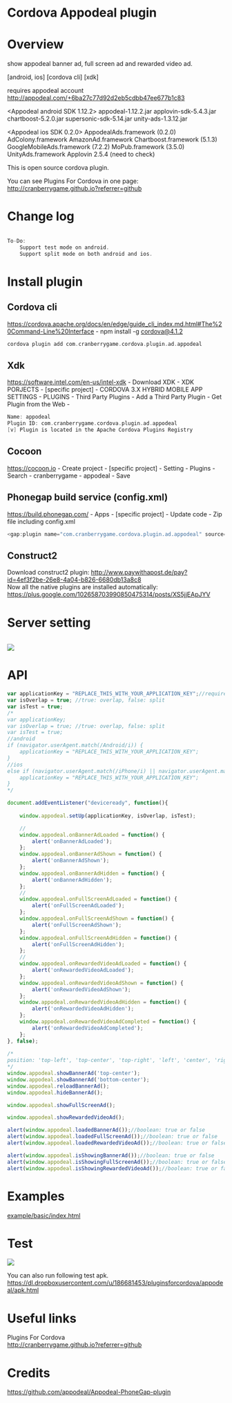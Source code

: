 Cordova Appodeal plugin
====================
# Overview #
show appodeal banner ad, full screen ad and rewarded video ad.

[android, ios] [cordova cli] [xdk]

requires appodeal account http://appodeal.com/+6ba27c77d92d2eb5cdbb47ee677b1c83

<Appodeal android SDK 1.12.2>
appodeal-1.12.2.jar
applovin-sdk-5.4.3.jar
chartboost-5.2.0.jar
supersonic-sdk-5.14.jar
unity-ads-1.3.12.jar

<Appodeal ios SDK 0.2.0>
AppodealAds.framework (0.2.0)
AdColony.framework
AmazonAd.framework
Chartboost.framework (5.1.3)
GoogleMobileAds.framework (7.2.2)
MoPub.framework (3.5.0)
UnityAds.framework
Applovin 2.5.4 (need to check)

This is open source cordova plugin.

You can see Plugins For Cordova in one page: http://cranberrygame.github.io?referrer=github

# Change log #
```c

To-Do:
	Support test mode on android.
	Support split mode on both android and ios.
```
# Install plugin #

## Cordova cli ##
https://cordova.apache.org/docs/en/edge/guide_cli_index.md.html#The%20Command-Line%20Interface - npm install -g cordova@4.1.2
```c
cordova plugin add com.cranberrygame.cordova.plugin.ad.appodeal
```

## Xdk ##
https://software.intel.com/en-us/intel-xdk - Download XDK - XDK PORJECTS - [specific project] - CORDOVA 3.X HYBRID MOBILE APP SETTINGS - PLUGINS - Third Party Plugins - Add a Third Party Plugin - Get Plugin from the Web -
```c
Name: appodeal
Plugin ID: com.cranberrygame.cordova.plugin.ad.appodeal
[v] Plugin is located in the Apache Cordova Plugins Registry
```

## Cocoon ##
https://cocoon.io - Create project - [specific project] - Setting - Plugins - Search - cranberrygame - appodeal - Save

## Phonegap build service (config.xml) ##
https://build.phonegap.com/ - Apps - [specific project] - Update code - Zip file including config.xml
```c
<gap:plugin name="com.cranberrygame.cordova.plugin.ad.appodeal" source="plugins.cordova.io" />
```

## Construct2 ##
Download construct2 plugin: http://www.paywithapost.de/pay?id=4ef3f2be-26e8-4a04-b826-6680db13a8c8
<br>
Now all the native plugins are installed automatically: https://plus.google.com/102658703990850475314/posts/XS5jjEApJYV
# Server setting #
```c
```

<img src="https://github.com/cranberrygame/cordova-plugin-ad-appodeal/blob/master/doc/applicationKey.png">

# API #
```javascript
var applicationKey = "REPLACE_THIS_WITH_YOUR_APPLICATION_KEY";//requires appodeal account http://appodeal.com/+6ba27c77d92d2eb5cdbb47ee677b1c83
var isOverlap = true; //true: overlap, false: split
var isTest = true;
/*
var applicationKey;
var isOverlap = true; //true: overlap, false: split
var isTest = true;
//android
if (navigator.userAgent.match(/Android/i)) {
	applicationKey = "REPLACE_THIS_WITH_YOUR_APPLICATION_KEY";
}
//ios
else if (navigator.userAgent.match(/iPhone/i) || navigator.userAgent.match(/iPad/i)) {
	applicationKey = "REPLACE_THIS_WITH_YOUR_APPLICATION_KEY";
}
*/

document.addEventListener("deviceready", function(){
	
	window.appodeal.setUp(applicationKey, isOverlap, isTest);

	//
	window.appodeal.onBannerAdLoaded = function() {
		alert('onBannerAdLoaded');
	};
	window.appodeal.onBannerAdShown = function() {
		alert('onBannerAdShown');
	};
	window.appodeal.onBannerAdHidden = function() {
		alert('onBannerAdHidden');
	};
	//
	window.appodeal.onFullScreenAdLoaded = function() {
		alert('onFullScreenAdLoaded');
	};
	window.appodeal.onFullScreenAdShown = function() {
		alert('onFullScreenAdShown');
	};
	window.appodeal.onFullScreenAdHidden = function() {
		alert('onFullScreenAdHidden');
	};
	//
	window.appodeal.onRewardedVideoAdLoaded = function() {
		alert('onRewardedVideoAdLoaded');
	};
	window.appodeal.onRewardedVideoAdShown = function() {
		alert('onRewardedVideoAdShown');
	};
	window.appodeal.onRewardedVideoAdHidden = function() {
		alert('onRewardedVideoAdHidden');
	};	
	window.appodeal.onRewardedVideoAdCompleted = function() {
		alert('onRewardedVideoAdCompleted');
	};	
}, false);
	
/*
position: 'top-left', 'top-center', 'top-right', 'left', 'center', 'right', 'bottom-left', 'bottom-center', 'bottom-right'
*/
window.appodeal.showBannerAd('top-center');
window.appodeal.showBannerAd('bottom-center');
window.appodeal.reloadBannerAd();
window.appodeal.hideBannerAd();

window.appodeal.showFullScreenAd();

window.appodeal.showRewardedVideoAd();

alert(window.appodeal.loadedBannerAd());//boolean: true or false
alert(window.appodeal.loadedFullScreenAd());//boolean: true or false
alert(window.appodeal.loadedRewardedVideoAd());//boolean: true or false

alert(window.appodeal.isShowingBannerAd());//boolean: true or false
alert(window.appodeal.isShowingFullScreenAd());//boolean: true or false
alert(window.appodeal.isShowingRewardedVideoAd());//boolean: true or false
```
# Examples #
<a href="https://github.com/cranberrygame/cordova-plugin-ad-appodeal/blob/master/example/basic/index.html">example/basic/index.html</a><br>

# Test #

[![](http://img.youtube.com/vi/wOmHRtFTXc4/0.jpg)](https://www.youtube.com/watch?v=wOmHRtFTXc4&feature=youtu.be "Youtube")

You can also run following test apk.
https://dl.dropboxusercontent.com/u/186681453/pluginsforcordova/appodeal/apk.html

# Useful links #

Plugins For Cordova<br>
http://cranberrygame.github.io?referrer=github

# Credits #

https://github.com/appodeal/Appodeal-PhoneGap-plugin

